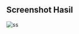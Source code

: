 ## Screenshot Hasil
![ss](https://media.discordapp.net/attachments/964890423946543124/965826451788148736/Screenshot_122.png?width=1193&height=671)